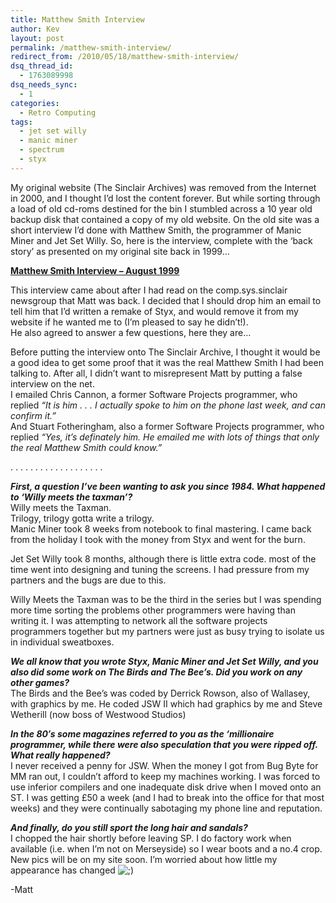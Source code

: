 ```yaml
---
title: Matthew Smith Interview
author: Kev
layout: post
permalink: /matthew-smith-interview/
redirect_from: /2010/05/18/matthew-smith-interview/
dsq_thread_id:
  - 1763089998
dsq_needs_sync:
  - 1
categories:
  - Retro Computing
tags:
  - jet set willy
  - manic miner
  - spectrum
  - styx
---
```

<div>
  <p>
    My original website (The Sinclair Archives) was removed from the Internet in 2000, and I thought I&#8217;d lost the content forever. But while sorting through a load of old cd-roms destined for the bin I stumbled across a 10 year old backup disk that contained a copy of my old website.<!--more--> On the old site was a short interview I&#8217;d done with Matthew Smith, the programmer of Manic Miner and Jet Set Willy. So, here is the interview, complete with the &#8216;back story&#8217; as presented on my original site back in 1999&#8230;
  </p>
  
  <p>
    <span style="text-decoration: underline;"><strong>Matthew Smith Interview &#8211; August 1999</strong></span>
  </p>
  
  <p>
    This interview came about after I had read on the comp.sys.sinclair newsgroup that Matt was back. I decided that I should drop him an email to tell him that I&#8217;d written a remake of Styx, and would remove it from my website if he wanted me to (I&#8217;m pleased to say he didn&#8217;t!).<br /> He also agreed to answer a few questions, here they are&#8230;
  </p>
  
  <p>
    Before putting the interview onto The Sinclair Archive, I thought it would be a good idea to get some proof that it was the real Matthew Smith I had been talking to. After all, I didn&#8217;t want to misrepresent Matt by putting a false interview on the net.<br /> I emailed Chris Cannon, a former Software Projects programmer, who replied <em>&#8220;It is him . . . I actually spoke to him on the phone last week, and can confirm it.&#8221;</em><br /> And Stuart Fotheringham, also a former Software Projects programmer, who replied <em>&#8220;Yes, it&#8217;s definately him. He emailed me with lots of things that only the real Matthew Smith could know.&#8221;</em>
  </p>
  
  <p>
    . . . . . . . . . . . . . . . . . . .
  </p>
  
  <p>
    <em><strong>First, a question I&#8217;ve been wanting to ask you since 1984. What happened to &#8216;Willy meets the taxman&#8217;?</strong></em><br /> Willy meets the Taxman.<br /> Trilogy, trilogy gotta write a trilogy.<br /> Manic Miner took 8 weeks from notebook to final mastering. I came back from the holiday I took with the money from Styx and went for the burn.
  </p>
  
  <p>
    Jet Set Willy took 8 months, although there is little extra code. most of the time went into designing and tuning the screens. I had pressure from my partners and the bugs are due to this.
  </p>
  
  <p>
    Willy Meets the Taxman was to be the third in the series but I was spending more time sorting the problems other programmers were having than writing it. I was attempting to network all the software projects programmers together but my partners were just as busy trying to isolate us in individual sweatboxes.
  </p>
  
  <p>
    <em><strong>We all know that you wrote Styx, Manic Miner and Jet Set Willy, and you also did some work on The Birds and The Bee&#8217;s. Did you work on any other games?</strong></em><br /> The Birds and the Bee&#8217;s was coded by Derrick Rowson, also of Wallasey, with graphics by me. He coded JSW II which had graphics by me and Steve Wetherill (now boss of Westwood Studios)
  </p>
  
  <p>
    <em><strong>In the 80&#8242;s some magazines referred to you as the &#8216;millionaire programmer, while there were also speculation that you were ripped off. What really happened?</strong></em><br /> I never received a penny for JSW. When the money I got from Bug Byte for MM ran out, I couldn&#8217;t afford to keep my machines working. I was forced to use inferior compilers and one inadequate disk drive when I moved onto an ST. I was getting £50 a week (and I had to break into the office for that most weeks) and they were continually sabotaging my phone line and reputation.
  </p>
  
  <p>
    <em><strong>And finally, do you still sport the long hair and sandals?</strong></em><br /> I chopped the hair shortly before leaving SP. I do factory work when available (i.e. when I&#8217;m not on Merseyside) so I wear boots and a no.4 crop. New pics will be on my site soon. I&#8217;m worried about how little my appearance has changed <img src="http://www.kevssite.com/wp-includes/images/smilies/icon_wink.gif" alt=";)" class="wp-smiley" />
  </p>
  
  <p>
    -Matt
  </p>
</div>